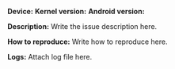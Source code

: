 **Device:** 
**Kernel version:** 
**Android version:** 

**Description:**
Write the issue description here.

**How to reproduce:**
Write how to reproduce here.

**Logs:**
Attach log file here.
